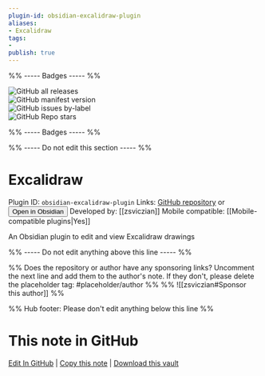 ```yaml
---
plugin-id: obsidian-excalidraw-plugin
aliases:
- Excalidraw
tags: 
- 
publish: true
---
```


%% ----- Badges ----- %%

![GitHub all releases](https://img.shields.io/github/downloads/zsviczian/obsidian-excalidraw-plugin/total?color=573E7A&logo=github&style=for-the-badge)   
![GitHub manifest version](https://img.shields.io/github/manifest-json/v/zsviczian/obsidian-excalidraw-plugin?color=573E7A&logo=github&style=for-the-badge)   
![GitHub issues by-label](https://img.shields.io/github/issues/zsviczian/obsidian-excalidraw-plugin/help%20wanted?color=573E7A&logo=github&style=for-the-badge)   
![GitHub Repo stars](https://img.shields.io/github/stars/zsviczian/obsidian-excalidraw-plugin?color=573E7A&logo=github&style=for-the-badge)

%% ----- Badges ----- %%

%% ----- Do not edit this section ----- %%

# Excalidraw

Plugin ID: `obsidian-excalidraw-plugin`
Links: [GitHub repository](https://github.com/zsviczian/obsidian-excalidraw-plugin) or [<button id=HH>Open in Obsidian</button>](obsidian://show-plugin?id=obsidian-excalidraw-plugin)
Developed by: [[zsviczian]]
Mobile compatible: [[Mobile-compatible plugins|Yes]]

An Obsidian plugin to edit and view Excalidraw drawings

%% ----- Do not edit anything above this line ----- %% 

%% Does the repository or author have any sponsoring links? Uncomment the next line and add them to the author's note. If they don't, please delete the placeholder tag: #placeholder/author %%
%% ![[zsviczian#Sponsor this author]] %%

%% Hub footer: Please don't edit anything below this line %%

# This note in GitHub

<span class="git-footer">[Edit In GitHub](https://github.dev/obsidian-community/obsidian-hub/blob/main/02%20-%20Community%20Expansions/02.05%20All%20Community%20Expansions/Plugins/obsidian-excalidraw-plugin.md "git-hub-edit-note") | [Copy this note](https://raw.githubusercontent.com/obsidian-community/obsidian-hub/main/02%20-%20Community%20Expansions/02.05%20All%20Community%20Expansions/Plugins/obsidian-excalidraw-plugin.md "git-hub-copy-note") | [Download this vault](https://github.com/obsidian-community/obsidian-hub/archive/refs/heads/main.zip "git-hub-download-vault") </span>
